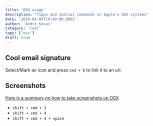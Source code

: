 ```yaml
---
title: 'OSX usage'
description: "Tipps and special commands on Apple's OSX systems"
date: '2020-04-09T14:49:00.000Z'
author: 'André Kovac'
category: 'tool'
tags: ['osx']
draft: true
---
```


## Cool email signature

Select/Mark an icon and press `Cmd + K` to link it to an url.

## Screenshots

[Here is a summary on how to take screenshots on OSX](https://support.apple.com/en-us/HT201361)

- `shift + cmd + 3`
- `shift + cmd + 4`
- `shift + cmd + 4 + space`